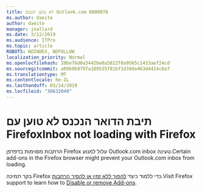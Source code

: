 ```yaml
---
title: לא טוען הנכנס Outlook.com 8000078
ms.author: daeite
author: daeite
manager: joallard
ms.date: 3/12/2019
ms.audience: ITPro
ms.topic: article
ROBOTS: NOINDEX, NOFOLLOW
localization_priority: Normal
ms.openlocfilehash: 20be76d0a3442be8a5822f0a9565c1433aef24cd
ms.sourcegitcommit: a09b9b9797a189535f81bf1d39de463d4414c8a7
ms.translationtype: MT
ms.contentlocale: he-IL
ms.lasthandoff: 03/14/2019
ms.locfileid: "30632040"
---
```

# <a name="inbox-not-loading-with-firefox"></a><span data-ttu-id="121f7-102">תיבת הדואר הנכנס לא טוען עם Firefox</span><span class="sxs-lookup"><span data-stu-id="121f7-102">Inbox not loading with Firefox</span></span>

<span data-ttu-id="121f7-103">הרחבות מסוימות בדפדפן Firefox עלול למנוע Outlook.com inbox טעינה.</span><span class="sxs-lookup"><span data-stu-id="121f7-103">Certain add-ons in the Firefox browser might prevent your Outlook.com inbox from loading.</span></span>
  
<span data-ttu-id="121f7-104">בקר תמיכה Firefox כדי ללמוד כיצד [להפוך ללא זמין או להסיר הרחבות](https://support.mozilla.org/kb/disable-or-remove-add-ons).</span><span class="sxs-lookup"><span data-stu-id="121f7-104">Visit Firefox support to learn how to [Disable or remove Add-ons](https://support.mozilla.org/kb/disable-or-remove-add-ons).</span></span>

